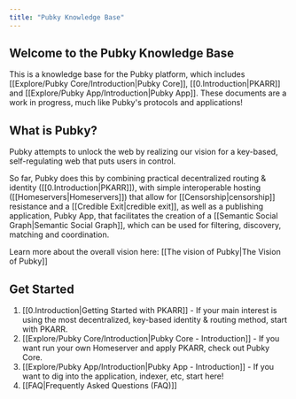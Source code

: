 ```yaml
---
title: "Pubky Knowledge Base"
---
```


## Welcome to the Pubky Knowledge Base

This is a knowledge base for the Pubky platform, which includes [[Explore/Pubky Core/Introduction|Pubky Core]], [[0.Introduction|PKARR]] and [[Explore/Pubky App/Introduction|Pubky App]]. These documents are a work in progress, much like Pubky's protocols and applications!

## What is Pubky?

Pubky attempts to unlock the web by realizing our vision for a key-based, self-regulating web that puts users in control.

So far, Pubky does this by combining practical decentralized routing & identity ([[0.Introduction|PKARR]]), with simple interoperable hosting ([[Homeservers|Homeservers]]) that allow for [[Censorship|censorship]] resistance and a [[Credible Exit|credible exit]], as well as a publishing application, Pubky App, that facilitates the creation of a [[Semantic Social Graph|Semantic Social Graph]], which can be used for filtering, discovery, matching and coordination.

Learn more about the overall vision here: [[The vision of Pubky|The Vision of Pubky]]

## Get Started

1. [[0.Introduction|Getting Started with PKARR]] - If your main interest is using the most decentralized, key-based identity & routing method, start with PKARR.
2. [[Explore/Pubky Core/Introduction|Pubky Core - Introduction]] - If you want run your own Homeserver and apply PKARR, check out Pubky Core.
3. [[Explore/Pubky App/Introduction|Pubky App - Introduction]] - If you want to dig into the application, indexer, etc, start here!
4. [[FAQ|Frequently Asked Questions (FAQ)]]
